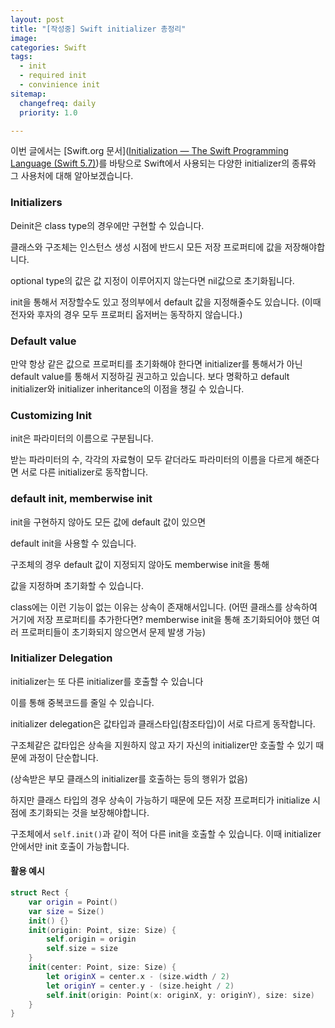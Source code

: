 ```yaml
---
layout: post
title: "[작성중] Swift initializer 총정리"
image:
categories: Swift
tags: 
  - init
  - required init
  - convinience init
sitemap:
  changefreq: daily
  priority: 1.0

---
```


이번 글에서는 [Swift.org 문서]([Initialization — The Swift Programming Language (Swift 5.7)](https://docs.swift.org/swift-book/LanguageGuide/Initialization.html))를 바탕으로 Swift에서 사용되는 다양한 initializer의 종류와 그 사용처에 대해 알아보겠습니다.



### Initializers

Deinit은 class type의 경우에만 구현할 수 있습니다.

클래스와 구조체는 인스턴스 생성 시점에 반드시 모든 저장 프로퍼티에 값을 저장해야합니다.

optional type의 값은 값 지정이 이루어지지 않는다면 nil값으로 초기화됩니다.

init을 통해서 저장할수도 있고 정의부에서 default 값을 지정해줄수도 있습니다. (이때 전자와 후자의 경우 모두 프로퍼티 옵저버는 동작하지 않습니다.)

### Default value

만약 항상 같은 값으로 프로퍼티를 초기화해야 한다면 initializer를 통해서가 아닌 default value를 통해서 지정하길 권고하고 있습니다. 보다 명확하고 default initializer와 initializer inheritance의 이점을 챙길 수 있습니다.

### Customizing Init

init은 파라미터의 이름으로 구분됩니다. 

받는 파라미터의 수, 각각의 자료형이 모두 같더라도 파라미터의 이름을 다르게 해준다면 서로 다른 initializer로 동작합니다.

### default init, memberwise init

init을 구현하지 않아도 모든 값에 default 값이 있으면

default init을 사용할 수 있습니다.

구조체의 경우 default 값이 지정되지 않아도 memberwise init을 통해 

값을 지정하며 초기화할 수 있습니다.

class에는 이런 기능이 없는 이유는 상속이 존재해서입니다. (어떤 클래스를 상속하여 거기에 저장 프로퍼티를 추가한다면? memberwise init을 통해 초기화되어야 했던 여러 프로퍼티들이 초기화되지 않으면서 문제 발생 가능)



### Initializer Delegation

initializer는 또 다른 initializer를 호출할 수 있습니다

이를 통해 중복코드를 줄일 수 있습니다.

initializer delegation은 값타입과 클래스타입(참조타입)이 서로 다르게 동작합니다.

구조체같은 값타입은 상속을 지원하지 않고 자기 자신의 initializer만 호출할 수 있기 때문에 과정이 단순합니다.

(상속받은 부모 클래스의 initializer를 호출하는 등의 행위가 없음)

하지만 클래스 타입의 경우 상속이 가능하기 때문에 모든 저장 프로퍼티가 initialize 시점에 초기화되는 것을 보장해야합니다.

구조체에서 `self.init()`과 같이 적어 다른 init을 호출할 수 있습니다. 이때 initializer 안에서만 init 호출이 가능합니다.



#### 활용 예시

```swift
struct Rect {
    var origin = Point()
    var size = Size()
    init() {}
    init(origin: Point, size: Size) {
        self.origin = origin
        self.size = size
    }
    init(center: Point, size: Size) {
        let originX = center.x - (size.width / 2)
        let originY = center.y - (size.height / 2)
        self.init(origin: Point(x: originX, y: originY), size: size)
    }
}
```



